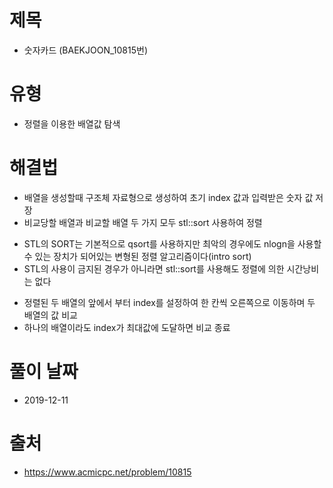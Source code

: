 # 제목
* 숫자카드 (BAEKJOON_10815번)

# 유형
* 정렬을 이용한 배열값 탐색

# 해결법
* 배열을 생성할때 구조체 자료형으로 생성하여 초기 index 값과 입력받은 숫자 값 저장
* 비교당할 배열과 비교할 배열 두 가지 모두 stl::sort 사용하여 정렬
- STL의 SORT는 기본적으로 qsort를 사용하지만 최악의 경우에도 nlogn을 사용할 수 있는 장치가 되어있는 변형된 정렬 알고리즘이다(intro sort)
- STL의 사용이 금지된 경우가 아니라면 stl::sort를 사용해도 정렬에 의한 시간낭비는 없다
* 정렬된 두 배열의 앞에서 부터 index를 설정하여 한 칸씩 오른쪽으로 이동하며 두 배열의 값 비교
* 하나의 배열이라도 index가 최대값에 도달하면 비교 종료

# 풀이 날짜
* 2019-12-11

# 출처
* https://www.acmicpc.net/problem/10815
